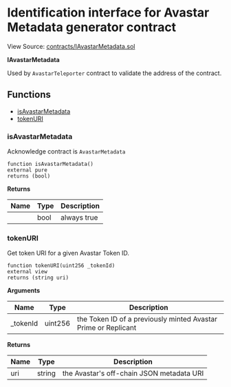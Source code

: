 # Identification interface for Avastar Metadata generator contract

View Source: [contracts/IAvastarMetadata.sol](https://github.com/Dapp-Wizards/Avastars-Contracts/blob/master/contracts/IAvastarMetadata.sol)

**IAvastarMetadata** 

Used by `AvastarTeleporter` contract to validate the address of the contract.

## **Functions**

- [isAvastarMetadata](#isavastarmetadata)
- [tokenURI](#tokenuri)

### isAvastarMetadata

Acknowledge contract is `AvastarMetadata`

```solidity
function isAvastarMetadata()
external pure
returns (bool)
```

**Returns**

| Name        | Type           | Description  |
| ------------- |------------- | -----|
|  | bool | always true | 

### tokenURI

Get token URI for a given Avastar Token ID.

```solidity
function tokenURI(uint256 _tokenId)
external view
returns (string uri)
```

**Arguments**

| Name        | Type           | Description  |
| ------------- |------------- | -----|
| _tokenId | uint256 | the Token ID of a previously minted Avastar Prime or Replicant | 

**Returns**

| Name        | Type           | Description  |
| ------------- |------------- | -----|
| uri | string | the Avastar's off-chain JSON metadata URI | 

